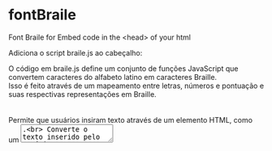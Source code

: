 # fontBraile
Font Braile for Embed code in the &lt;head> of your html

 Adiciona o script braile.js ao cabeçalho: 
    <script src="https://raw.githubusercontent.com/frrabelo/fontBraile/braile.js"></script>

O código em braile.js define um conjunto de funções JavaScript que convertem caracteres do alfabeto latino em caracteres Braille. <br>
Isso é feito através de um mapeamento entre letras, números e pontuação e suas respectivas representações em Braille.<br>
<br>
    <script src="https://raw.githubusercontent.com/frrabelo/fontBraile/braile.js"></script>
<br>
Permite que usuários insiram texto através de um elemento HTML, como um <textarea>.<br>
Converte o texto inserido pelo usuário em sua representação em Braille.<br>
Exibe o texto Braille resultante em um elemento HTML designado, como um <div>.<br>
o script braile.js funciona como um tradutor de texto para Braille, permitindo que usuários convertam e visualizem texto em Braille diretamente em um navegador web.<br>

# Observações:<br>
A qualidade da tradução depende da abrangência do mapeamento presente no código. Caracteres especiais ou caracteres de outros idiomas podem não ser traduzidos corretamente.<br>
Para usar o script, você precisaria incorporá-lo em uma página HTML e fornecer os elementos de entrada e saída de texto necessários.<br>
O repositório GitHub "frrabelo/fontBraile" parece estar desatualizado.<br>
Espero que este script seja útil para você!<br>

# Observações:<br>
Informações da fonte:<br>
licença:	Domínio público, GPL, OFL<br>
criador:	Mauricio Cano<br>
tags:	dingbats, uso comercial<br>

https://fontmeme.com/fontes/fonte-braile-font/ <br>

Domínio público, GPL, OFL <br>
<br>
